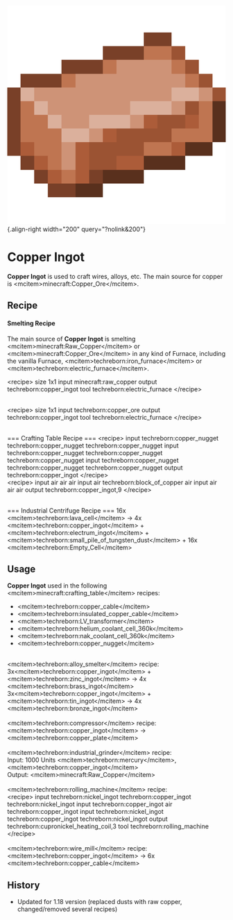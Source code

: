 ![Copper Ingot](/media/mods/techreborn/copper_ingot.png){.align-right width="200" query="?nolink&200"}

# Copper Ingot

**Copper Ingot** is used to craft wires, alloys, etc. The main source for copper is \<mcitem\>minecraft:Copper_Ore\</mcitem\>.

## Recipe

#### Smelting Recipe

The main source of **Copper Ingot** is smelting \<mcitem\>minecraft:Raw_Copper\</mcitem\> or \<mcitem\>minecraft:Copper_Ore\</mcitem\> in any kind of Furnace, including the vanilla Furnace, \<mcitem\>techreborn:iron_furnace\</mcitem\> or \<mcitem\>techreborn:electric_furnace\</mcitem\>.

\<recipe\> size 1x1 input minecraft:raw_copper output techreborn:copper_ingot tool techreborn:electric_furnace \</recipe\>

\
\<recipe\> size 1x1 input techreborn:copper_ore output techreborn:copper_ingot tool techreborn:electric_furnace \</recipe\>

\
=== Crafting Table Recipe === \<recipe\> input techreborn:copper_nugget techreborn:copper_nugget techreborn:copper_nugget input techreborn:copper_nugget techreborn:copper_nugget techreborn:copper_nugget input techreborn:copper_nugget techreborn:copper_nugget techreborn:copper_nugget output techreborn:copper_ingot \</recipe\>\
\<recipe\> input air air air input air techreborn:block_of_copper air input air air air output techreborn:copper_ingot,9 \</recipe\>

\
=== Industrial Centrifuge Recipe === 16x \<mcitem\>techreborn:lava_cell\</mcitem\> -\> 4x \<mcitem\>techreborn:copper_ingot\</mcitem\> + \<mcitem\>techreborn:electrum_ingot\</mcitem\> + \<mcitem\>techreborn:small_pile_of_tungsten_dust\</mcitem\> + 16x \<mcitem\>techreborn:Empty_Cell\</mcitem\>

## Usage

**Copper Ingot** used in the following \<mcitem\>minecraft:crafting_table\</mcitem\> recipes:

- \<mcitem\>techreborn:copper_cable\</mcitem\>
- \<mcitem\>techreborn:insulated_copper_cable\</mcitem\>
- \<mcitem\>techreborn:LV_transformer\</mcitem\>
- \<mcitem\>techreborn:helium_coolant_cell_360k\</mcitem\>
- \<mcitem\>techreborn:nak_coolant_cell_360k\</mcitem\>
- \<mcitem\>techreborn:copper_nugget\</mcitem\>

\
\<mcitem\>techreborn:alloy_smelter\</mcitem\> recipe:\
3x\<mcitem\>techreborn:copper_ingot\</mcitem\> + \<mcitem\>techreborn:zinc_ingot\</mcitem\> -\> 4x \<mcitem\>techreborn:brass_ingot\</mcitem\>\
3x\<mcitem\>techreborn:copper_ingot\</mcitem\> + \<mcitem\>techreborn:tin_ingot\</mcitem\> -\> 4x \<mcitem\>techreborn:bronze_ingot\</mcitem\>\
\
\<mcitem\>techreborn:compressor\</mcitem\> recipe:\
\<mcitem\>techreborn:copper_ingot\</mcitem\> -\> \<mcitem\>techreborn:copper_plate\</mcitem\>\
\
\<mcitem\>techreborn:industrial_grinder\</mcitem\> recipe:\
Input: 1000 Units \<mcitem\>techreborn:mercury\</mcitem\>, \<mcitem\>techreborn:copper_ingot\</mcitem\>\
Output: \<mcitem\>minecraft:Raw_Copper\</mcitem\>\
\
\<mcitem\>techreborn:rolling_machine\</mcitem\> recipe:\
\<recipe\> input techreborn:nickel_ingot techreborn:copper_ingot techreborn:nickel_ingot input techreborn:copper_ingot air techreborn:copper_ingot input techreborn:nickel_ingot techreborn:copper_ingot techreborn:nickel_ingot output techreborn:cupronickel_heating_coil,3 tool techreborn:rolling_machine \</recipe\>\
\
\<mcitem\>techreborn:wire_mill\</mcitem\> recipe:\
\<mcitem\>techreborn:copper_ingot\</mcitem\> -\> 6x \<mcitem\>techreborn:copper_cable\</mcitem\>

## History

- Updated for 1.18 version (replaced dusts with raw copper, changed/removed several recipes)
